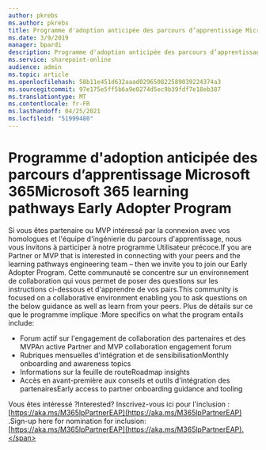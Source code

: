 ```yaml
---
author: pkrebs
ms.author: pkrebs
title: Programme d'adoption anticipée des parcours d’apprentissage Microsoft 365
ms.date: 3/9/2019
manager: bpardi
description: Programme d'adoption anticipée des parcours d’apprentissage Microsoft 365
ms.service: sharepoint-online
audience: admin
ms.topic: article
ms.openlocfilehash: 58b11e451d632aaad029650822589039224374a3
ms.sourcegitcommit: 97e175e5ff5b6a9e0274d5ec9b39fdf7e18eb387
ms.translationtype: MT
ms.contentlocale: fr-FR
ms.lasthandoff: 04/25/2021
ms.locfileid: "51999480"
---
```

# <a name="microsoft-365-learning-pathways-early-adopter-program"></a><span data-ttu-id="daefc-103">Programme d'adoption anticipée des parcours d’apprentissage Microsoft 365</span><span class="sxs-lookup"><span data-stu-id="daefc-103">Microsoft 365 learning pathways Early Adopter Program</span></span>

<span data-ttu-id="daefc-104">Si vous êtes partenaire ou MVP intéressé par la connexion avec vos homologues et l'équipe d'ingénierie du parcours d'apprentissage, nous vous invitons à participer à notre programme Utilisateur précoce.</span><span class="sxs-lookup"><span data-stu-id="daefc-104">If you are Partner or MVP that is interested in connecting with your peers and the learning pathways engineering team – then we invite you to join our Early Adopter Program.</span></span> <span data-ttu-id="daefc-105">Cette communauté se concentre sur un environnement de collaboration qui vous permet de poser des questions sur les instructions ci-dessous et d'apprendre de vos pairs.</span><span class="sxs-lookup"><span data-stu-id="daefc-105">This community is focused on a collaborative environment enabling you to ask questions on the below guidance as well as learn from your peers.</span></span> <span data-ttu-id="daefc-106">Plus de détails sur ce que le programme implique :</span><span class="sxs-lookup"><span data-stu-id="daefc-106">More specifics on what the program entails include:</span></span>  
- <span data-ttu-id="daefc-107">Forum actif sur l'engagement de collaboration des partenaires et des MVP</span><span class="sxs-lookup"><span data-stu-id="daefc-107">An active Partner and MVP collaboration engagement forum</span></span> 
- <span data-ttu-id="daefc-108">Rubriques mensuelles d'intégration et de sensibilisation</span><span class="sxs-lookup"><span data-stu-id="daefc-108">Monthly onboarding and awareness topics</span></span> 
- <span data-ttu-id="daefc-109">Informations sur la feuille de route</span><span class="sxs-lookup"><span data-stu-id="daefc-109">Roadmap insights</span></span> 
- <span data-ttu-id="daefc-110">Accès en avant-première aux conseils et outils d'intégration des partenaires</span><span class="sxs-lookup"><span data-stu-id="daefc-110">Early access to partner onboarding guidance and tooling</span></span> 

<span data-ttu-id="daefc-111">Vous êtes intéressé ?</span><span class="sxs-lookup"><span data-stu-id="daefc-111">Interested?</span></span> <span data-ttu-id="daefc-112">Inscrivez-vous ici pour l'inclusion : [https://aka.ms/M365lpPartnerEAP](https://aka.ms/M365lpPartnerEAP) .</span><span class="sxs-lookup"><span data-stu-id="daefc-112">Sign-up here for nomination for inclusion: [https://aka.ms/M365lpPartnerEAP](https://aka.ms/M365lpPartnerEAP).</span></span>   

